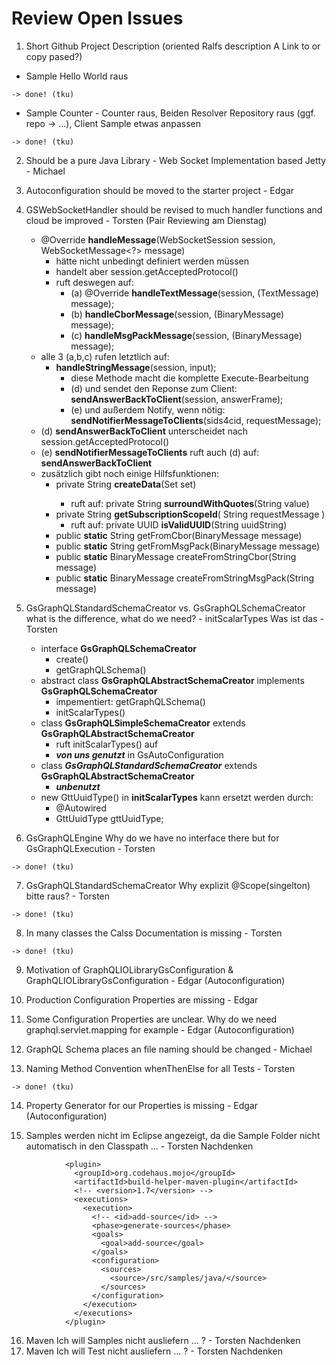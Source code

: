 # Review Open Issues 
1. Short Github Project Description (oriented Ralfs description A Link to or copy pased?)
- Sample Hello World raus 

```
-> done! (tku)
```

- Sample Counter - Counter raus, Beiden Resolver Repository raus (ggf. repo -> ...), Client Sample etwas anpassen 

```
-> done! (tku)
```

2. Should be a pure Java Library - Web Socket Implementation based Jetty - Michael 
3. Autoconfiguration should be moved to the starter project - Edgar 

4. GSWebSocketHandler should be revised to much handler functions and cloud be improved  - Torsten (Pair Reviewing am Dienstag)

   - @Override **handleMessage**(WebSocketSession session, WebSocketMessage<?> message)
     - hätte nicht unbedingt definiert werden müssen
     - handelt aber session.getAcceptedProtocol()
     - ruft deswegen auf:
       - (a) @Override **handleTextMessage**(session, (TextMessage) message);
       - (b) **handleCborMessage**(session, (BinaryMessage) message);
       - (c) **handleMsgPackMessage**(session, (BinaryMessage) message);
   - alle 3 (a,b,c) rufen letztlich auf:
     - **handleStringMessage**(session, input);
       - diese Methode macht die komplette Execute-Bearbeitung
       - (d) und sendet den Reponse zum Client: **sendAnswerBackToClient**(session, answerFrame);
       - (e) und außerdem Notify, wenn nötig: **sendNotifierMessageToClients**(sids4cid, requestMessage);
   - (d) **sendAnswerBackToClient** unterscheidet nach session.getAcceptedProtocol()
   - (e) **sendNotifierMessageToClients** ruft auch (d) auf: **sendAnswerBackToClient**
   - zusätzlich gibt noch einige Hilfsfunktionen:
     - private String **createData**(Set<String> set)
       - ruft auf: private String **surroundWithQuotes**(String value)
     - private String **getSubscriptionScopeId**( String requestMessage )
       - ruft auf: private UUID **isValidUUID**(String uuidString)
     - public **static** String getFromCbor(BinaryMessage message)
     - public **static** String getFromMsgPack(BinaryMessage message)
     - public **static** BinaryMessage createFromStringCbor(String message)
     - public **static** BinaryMessage createFromStringMsgPack(String message)

5. GsGraphQLStandardSchemaCreator vs. GsGraphQLSchemaCreator what is the difference, what do we need? - initScalarTypes Was ist das - Torsten 

   - interface **GsGraphQLSchemaCreator**
     - create()
     - getGraphQLSchema()
   - abstract class **GsGraphQLAbstractSchemaCreator** implements **GsGraphQLSchemaCreator**
     - impementiert: getGraphQLSchema()
     - initScalarTypes()
   - class **GsGraphQLSimpleSchemaCreator** extends **GsGraphQLAbstractSchemaCreator**
     - ruft initScalarTypes() auf
     - ***von uns genutzt*** in GsAutoConfiguration
   - class **_GsGraphQLStandardSchemaCreator_** extends **GsGraphQLAbstractSchemaCreator**
     - ***unbenutzt***
   - new GttUuidType() in **initScalarTypes** kann ersetzt werden durch:
     - @Autowired
     - GttUuidType gttUuidType;

6. GsGraphQLEngine Why do we have no interface there but for GsGraphQLExecution - Torsten 

```
-> done! (tku)
```

7. GsGraphQLStandardSchemaCreator Why explizit @Scope(singelton) bitte raus? - Torsten 

```
-> done! (tku)
```

8. In many classes the Calss Documentation is missing - Torsten 

```
-> done! (tku)
```

9. Motivation of GraphQLIOLibraryGsConfiguration & GraphQLIOLibraryGsConfiguration - Edgar (Autoconfiguration)
10. Production Configuration Properties are missing - Edgar 
11. Some Configuration Properties are unclear. Why do we need graphql.servlet.mapping for example - Edgar (Autoconfiguration)
12. GraphQL Schema places an file naming should be changed - Michael 

13. Naming Method Convention whenThenElse for all Tests - Torsten 

```
-> done! (tku)
```

14. Property Generator for our Properties is missing - Edgar (Autoconfiguration)

15. Samples werden nicht im Eclipse angezeigt, da die Sample Folder nicht automatisch in den Classpath ... - Torsten Nachdenken 

```
			<plugin>
			  <groupId>org.codehaus.mojo</groupId>
			  <artifactId>build-helper-maven-plugin</artifactId>
			  <!-- <version>1.7</version> -->
			  <executions>
			    <execution>
			      <!-- <id>add-source</id> -->
			      <phase>generate-sources</phase>
			      <goals>
			        <goal>add-source</goal>
			      </goals>
			      <configuration>
			        <sources>
			          <source>/src/samples/java/</source>
			        </sources>
			      </configuration>
			    </execution>
			  </executions>
			</plugin>
```

16. Maven Ich will Samples nicht ausliefern ... ? - Torsten Nachdenken 
17. Maven Ich will Test nicht ausliefern ... ? - Torsten Nachdenken 
